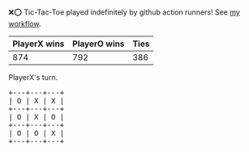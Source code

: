 :x::o: Tic-Tac-Toe played indefinitely by github action runners! See [my workflow](.github/workflows/play.yaml).

|PlayerX wins|PlayerO wins|Ties|
|-|-|-|
|874|792|386|

PlayerX's turn.

<pre>
+---+---+---+
| O | X | X |
+---+---+---+
| O | X | O |
+---+---+---+
| O | O | X |
+---+---+---+
</pre>